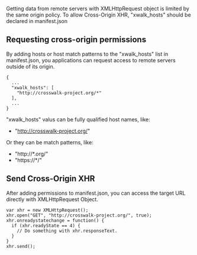 Getting data from remote servers with XMLHttpRequest object is limited by the same origin policy. To allow Cross-Origin XHR, "xwalk_hosts" should be declared in manifest.json

## Requesting cross-origin permissions
By adding hosts or host match patterns to the "xwalk_hosts" list in manifest.json, you applications can request access to remote servers outside of its origin.

```
{
  ...
  "xwalk_hosts": [
    "http://crosswalk-project.org/*"
  ],
  ...
}
```

"xwalk_hosts" valus can be fully qualified host names, like:

* "http://crosswalk-project.org/"

Or they can be match patterns, like:

* "http://*.org/"
* "https://*/"

## Send Cross-Origin XHR
After adding permissions to manifest.json, you can access the target URL directly with XMLHttpRequest Object.

```
var xhr = new XMLHttpRequest();
xhr.open("GET", "http://crosswalk-project.org/", true);
xhr.onreadystatechange = function() {
  if (xhr.readyState == 4) {
    // Do something with xhr.responseText.
  }
}
xhr.send();
```